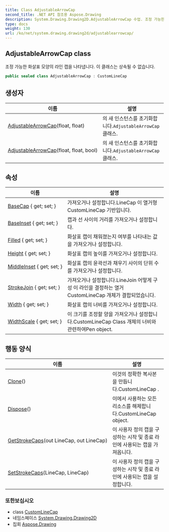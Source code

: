 ```yaml
---
title: Class AdjustableArrowCap
second_title: .NET API 참조용 Aspose.Drawing
description: System.Drawing.Drawing2D.AdjustableArrowCap 수업. 조정 가능한 화살표 모양의 라인 캡을 나타냅니다. 이 클래스는 상속될 수 없습니다.
type: docs
weight: 130
url: /ko/net/system.drawing.drawing2d/adjustablearrowcap/
---
```

## AdjustableArrowCap class

조정 가능한 화살표 모양의 라인 캡을 나타냅니다. 이 클래스는 상속될 수 없습니다.

```csharp
public sealed class AdjustableArrowCap : CustomLineCap
```

## 생성자

| 이름 | 설명 |
| --- | --- |
| [AdjustableArrowCap](adjustablearrowcap/#constructor)(float, float) | 의 새 인스턴스를 초기화합니다.`AdjustableArrowCap` 클래스. |
| [AdjustableArrowCap](adjustablearrowcap/#constructor_1)(float, float, bool) | 의 새 인스턴스를 초기화합니다.`AdjustableArrowCap` 클래스. |

## 속성

| 이름 | 설명 |
| --- | --- |
| [BaseCap](../../system.drawing.drawing2d/customlinecap/basecap/) { get; set; } | 가져오거나 설정합니다.LineCap 이 열거형CustomLineCap 기반입니다. |
| [BaseInset](../../system.drawing.drawing2d/customlinecap/baseinset/) { get; set; } | 캡과 선 사이의 거리를 가져오거나 설정합니다. |
| [Filled](../../system.drawing.drawing2d/adjustablearrowcap/filled/) { get; set; } | 화살표 캡이 채워졌는지 여부를 나타내는 값을 가져오거나 설정합니다. |
| [Height](../../system.drawing.drawing2d/adjustablearrowcap/height/) { get; set; } | 화살표 캡의 높이를 가져오거나 설정합니다. |
| [MiddleInset](../../system.drawing.drawing2d/adjustablearrowcap/middleinset/) { get; set; } | 화살표 캡의 윤곽선과 채우기 사이의 단위 수를 가져오거나 설정합니다. |
| [StrokeJoin](../../system.drawing.drawing2d/customlinecap/strokejoin/) { get; set; } | 가져오거나 설정합니다.LineJoin 어떻게 구성 이 라인을 결정하는 열거CustomLineCap 개체가 결합되었습니다. |
| [Width](../../system.drawing.drawing2d/adjustablearrowcap/width/) { get; set; } | 화살표 캡의 너비를 가져오거나 설정합니다. |
| [WidthScale](../../system.drawing.drawing2d/customlinecap/widthscale/) { get; set; } | 이 크기를 조정할 양을 가져오거나 설정합니다.CustomLineCap Class 개체의 너비와 관련하여Pen object. |

## 행동 양식

| 이름 | 설명 |
| --- | --- |
| [Clone](../../system.drawing.drawing2d/customlinecap/clone/)() | 이것의 정확한 복사본을 만듭니다.CustomLineCap . |
| [Dispose](../../system.drawing.drawing2d/customlinecap/dispose/)() | 이에서 사용하는 모든 리소스를 해제합니다.CustomLineCap object. |
| [GetStrokeCaps](../../system.drawing.drawing2d/customlinecap/getstrokecaps/)(out LineCap, out LineCap) | 이 사용자 정의 캡을 구성하는 시작 및 종료 라인에 사용되는 캡을 가져옵니다. |
| [SetStrokeCaps](../../system.drawing.drawing2d/customlinecap/setstrokecaps/)(LineCap, LineCap) | 이 사용자 정의 캡을 구성하는 시작 및 종료 라인에 사용되는 캡을 설정합니다. |

### 또한보십시오

* class [CustomLineCap](../customlinecap/)
* 네임스페이스 [System.Drawing.Drawing2D](../../system.drawing.drawing2d/)
* 집회 [Aspose.Drawing](../../)


